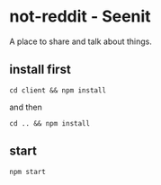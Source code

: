 # not-reddit - Seenit
A place to share and talk about things.

## install first

```
cd client && npm install
```
and then
```
cd .. && npm install
```

## start

```
npm start
```
